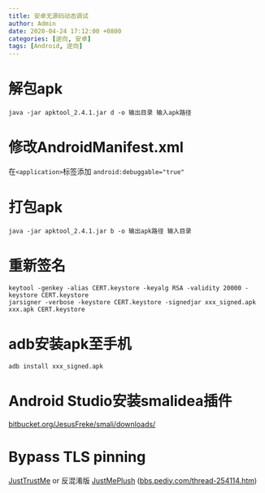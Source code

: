 ```yaml
---
title: 安卓无源码动态调试
author: Admin
date: 2020-04-24 17:12:00 +0800
categories: [逆向, 安卓]
tags: [Android, 逆向]
---
```


# 解包apk

```shell
java -jar apktool_2.4.1.jar d -o 输出目录 输入apk路径
```

# 修改AndroidManifest.xml

在```<application>```标签添加 ```android:debuggable="true"```


# 打包apk

```shell
java -jar apktool_2.4.1.jar b -o 输出apk路径 输入目录
```

# 重新签名

```shell
keytool -genkey -alias CERT.keystore -keyalg RSA -validity 20000 -keystore CERT.keystore
jarsigner -verbose -keystore CERT.keystore -signedjar xxx_signed.apk xxx.apk CERT.keystore
```

# adb安装apk至手机

```shell
adb install xxx_signed.apk
```

# Android Studio安装smalidea插件

[bitbucket.org/JesusFreke/smali/downloads/](https://bitbucket.org/JesusFreke/smali/downloads/)

# Bypass TLS pinning

[JustTrustMe](https://github.com/Fuzion24/JustTrustMe) or 反混淆版 [JustMePlush](/uploads/JustMePlush--8.25.0.10.apk) ([bbs.pediy.com/thread-254114.htm](https://bbs.pediy.com/thread-254114.htm))